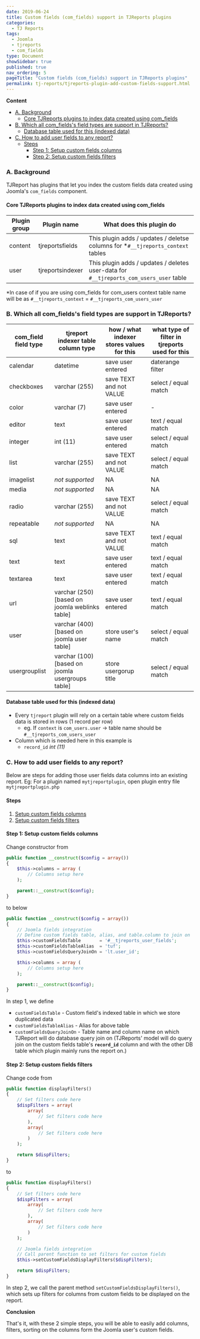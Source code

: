 ```yaml
---
date: 2019-06-24
title: Custom fields (com_fields) support in TJReports plugins
categories:
  - TJ Reports
tags:
  - Joomla
  - tjreports
  - com_fields
type: Document
showSidebar: true
published: true
nav_ordering: 5
pageTitle: "Custom fields (com_fields) support in TJReports plugins"
permalink: tj-reports/tjreports-plugin-add-custom-fields-support.html
---
```


**Content**

- [A. Background](#a-background)
  - [Core TJReports plugins to index data created using com_fields](#core-tjreports-plugins-to-index-data-created-using-com_fields)
- [B. Which all com_fields's field types are support in TJReports?](#b-which-all-com_fieldss-field-types-are-support-in-tjreports)
  - [Database table used for this (indexed data)](#database-table-used-for-this-indexed-data)
- [C. How to add user fields to any report?](#c-how-to-add-user-fields-to-any-report)
  - [Steps](#steps)
    - [Step 1: Setup custom fields columns](#step-1-setup-custom-fields-columns)
    - [Step 2: Setup custom fields filters](#step-2-setup-custom-fields-filters)


### A. Background

TJReport has plugins that let you index the custom fields data created using Joomla's `com_fields` component.

#### Core TJReports plugins to index data created using com_fields

| Plugin group  | Plugin name | What does this plugin do |
| ------------- | ------------- | ------------- |
| content | tjreportsfields | This plugin adds / updates / deletse columns for *`#__tjreports_context` tables |
| user | tjreportsindexer | This plugin adds / updates / deletes user-data for `#__tjreports_com_users_user` table|

*In case of if you are using com_fields for com_users context table name will be as
`#__tjreports_context` = `#__tjreports_com_users_user`

### B. Which all com_fields's field types are support in TJReports?

| com_field field type  | tjreport indexer table column type | how / what indexer stores values for this | what type of filter in tjreports used for this |
| ------------- | ------------- | ------------- | ------------- |
| calendar | datetime  | save user entered  | daterange filter  |
| checkboxes | varchar (255)  | save TEXT and not VALUE  | select / equal match  |
| color | varchar (7)  | save user entered  | -  |
| editor | text  | save user entered  | text / equal match  |
| integer | int (11)  | save user entered  | select / equal match  |
| list | varchar (255)  | save TEXT and not VALUE  | select / equal match  |
| imagelist | _not supported_  | NA  | NA  |
| media | _not supported_   | NA  | NA  |
| radio | varchar (255)  | save TEXT and not VALUE  | select / equal match  |
| repeatable | _not supported_   | NA  | NA  |
| sql | text | save TEXT and not VALUE  | text / equal match  |
| text | text  | save user entered  | text / equal match  |
| textarea | text  | save user entered  | text / equal match  |
| url | varchar (250) [based on joomla weblinks table]  | save user entered  | text / equal match  |
| user | varchar (400) [based on joomla user table] | store user's name  | select / equal match  |
| usergrouplist | varchar (100) [based on joomla usergroups table]  | store usergorup title  | select / equal match  |

#### Database table used for this (indexed data)

* Every `tjreport` plugin will rely on a certain table where custom fields data is stored in rows (1 record per row)
  * eg. If `context` is `com_users.user` -> table name should be `#__tjreports_com_users_user`
* Column which is needed here in this example is
  * `record_id` *int (11)*

### C. How to add user fields to any report?

Below are steps for adding those user fields data columns into an existing report.
Eg: For a plugin named `mytjreportplugin`, open plugin entry file `mytjreportplugin.php`

#### Steps
1. [Setup custom fields columns](#step-1-setup-custom-fields-columns)
1. [Setup custom fields filters](#step-2-setup-custom-fields-filters)

#### Step 1: Setup custom fields columns

Change constructor from

```php
public function __construct($config = array())
{
	$this->columns = array (
		// Columns setup here
	);

	parent::__construct($config);
}
```

to below

```php
public function __construct($config = array())
{
	// Joomla fields integration
	// Define custom fields table, alias, and table.column to join on
	$this->customFieldsTable       = '#__tjreports_user_fields';
	$this->customFieldsTableAlias  = 'tuf';
	$this->customFieldsQueryJoinOn = 'lt.user_id';

	$this->columns = array (
		// Columns setup here
	);

	parent::__construct($config);
}
```

In step 1, we define
- `customFieldsTable`       - Custom field's indexed table in which we store duplicated data
- `customFieldsTableAlias`  - Alias for above table
- `customFieldsQueryJoinOn` - Table name and column name on which TJReport will do database query join on (TJReports' model will do query join on the custom fields table's **`record_id`** column and with the other DB table which plugin mainly runs the report on.)


#### Step 2: Setup custom fields filters

Change code from

```php
public function displayFilters()
{
	// Set filters code here
	$dispFilters = array(
		array(
			// Set filters code here
		),
		array(
			// Set filters code here
		)
	);

	return $dispFilters;
}
```

to

```php
public function displayFilters()
{
	// Set filters code here
	$dispFilters = array(
		array(
			// Set filters code here
		),
		array(
			// Set filters code here
		)
	);

	// Joomla fields integration
	// Call parent function to set filters for custom fields
	$this->setCustomFieldsDisplayFilters($dispFilters);

	return $dispFilters;
}
```

In step 2, we call the parent method `setCustomFieldsDisplayFilters()`, which sets up filters for columns from custom fields to be displayed on the report.

**Conclusion**

That's it, with these 2 simple steps, you will be able to easily add columns, filters, sorting on the columns form the Joomla user's custom fields.
